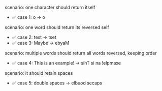 scenario: one character should return itself

- ✅ case 1: o -> o

scenario: one word should return its reversed self

- ✅ case 2: test -> tset
- ✅ case 3: Maybe -> ebyaM

scenario: multiple words should return all words reversed, keeping order

- ✅ case 4: This is an example! -> sihT si na !elpmaxe

scenario: it should retain spaces

- ✅ case 5: double  spaces -> elbuod  secaps